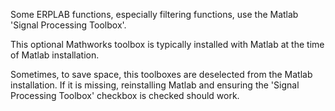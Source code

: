 Some ERPLAB functions, especially filtering functions, use the Matlab 'Signal Processing Toolbox'.

This optional Mathworks toolbox is typically installed with Matlab at the time of Matlab installation. 

Sometimes, to save space, this toolboxes are deselected from the Matlab installation. If it is missing, reinstalling Matlab and ensuring the 'Signal Processing Toolbox' checkbox is checked should work.

